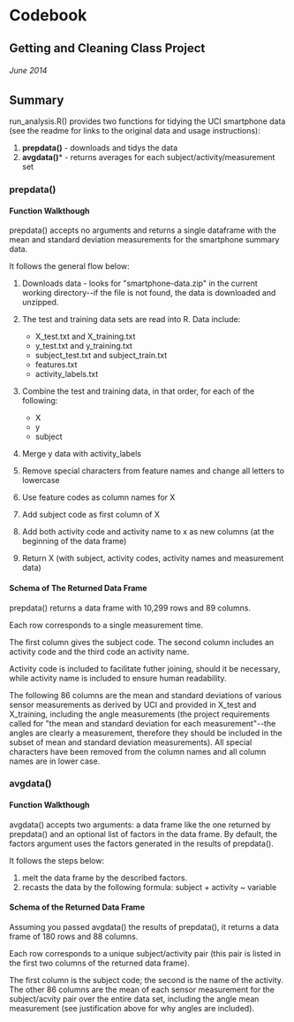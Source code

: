 # Codebook
## Getting and Cleaning Class Project
###### June 2014

## Summary

run_analysis.R() provides two functions for tidying the UCI smartphone data (see the readme for links to the original data and usage instructions):

1. **prepdata()** - downloads and tidys the data
2. **avgdata()*** - returns averages for each subject/activity/measurement set

### prepdata()

#### Function Walkthough

prepdata() accepts no arguments and returns a single dataframe with the mean and standard deviation measurements for the smartphone summary data.

It follows the general flow below:

1. Downloads data - looks for "smartphone-data.zip" in the current working directory--if the file is not found, the data is downloaded and unzipped.
2. The test and training data sets are read into R. Data include:

	-	X_test.txt and X_training.txt
	-	y_test.txt and y_training.txt
	-	subject_test.txt and subject_train.txt
	-  features.txt
	-  activity_labels.txt

3. Combine the test and training data, in that order, for each of the following:
	-	X
	-	y
	-	subject

4. Merge y data with activity_labels 
5. Remove special characters from feature names and change all letters to lowercase
6. Use feature codes as column names for X
7. Add subject code as first column of X
8. Add both activity code and activity name to x as new columns (at the beginning of the data frame)
9. Return X (with subject, activity codes, activity names and measurement data)
 
#### Schema of The Returned Data Frame

prepdata() returns a data frame with 10,299 rows and 89 columns. 

Each row corresponds to a single measurement time. 

The first column gives the subject code. The second column includes an activity code and the third code an activity name.

Activity code is included to facilitate futher joining, should it be necessary, while activity name is included to ensure human readability. 

The following 86 columns are the mean and standard deviations of various sensor measurements as derived by UCI and provided in X_test and X_training, including the angle measurements (the project requirements called for "the mean and standard deviation for each measurement"--the angles are clearly a measurement, therefore they should be included in the subset of mean and standard deviation measurements). All special characters have been removed from the column names and all column names are in lower case.

### avgdata()

#### Function Walkthough

avgdata() accepts two arguments: a data frame like the one returned by prepdata() and an optional list of factors in the data frame. By default, the factors argument uses the factors generated in the results of prepdata().

It follows the steps below:

1. melt the data frame by the described factors.
2. recasts the data by the following formula: subject + activity ~ variable

#### Schema of the Returned Data Frame

Assuming you passed avgdata() the results of prepdata(), it returns a data frame of 180 rows and 88 columns.

Each row corresponds to a unique subject/activity pair (this pair is listed in the first two columns of the returned data frame).

The first column is the subject code; the second is the name of the activity. The other 86 columns are the mean of each sensor measurement for the subject/acvity pair over the entire data set, including the angle mean measurement (see justification above for why angles are included). 
